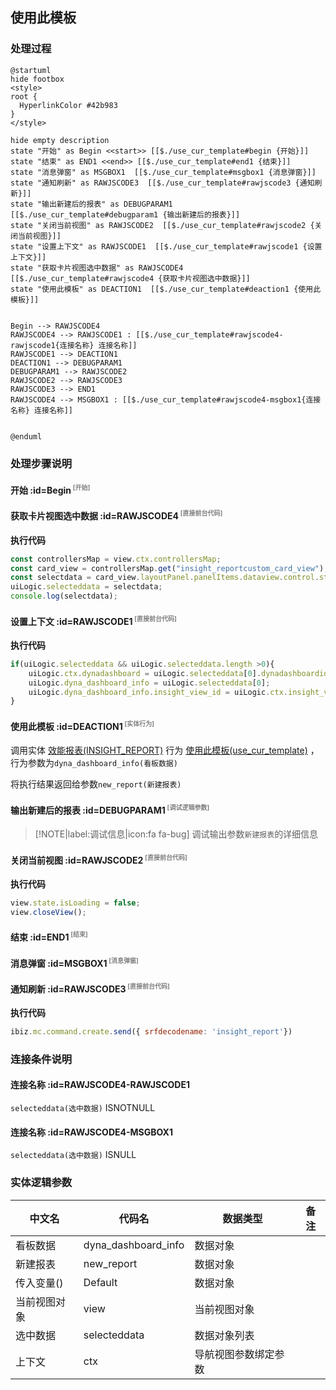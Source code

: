 ## 使用此模板 <!-- {docsify-ignore-all} -->

   

### 处理过程

```plantuml
@startuml
hide footbox
<style>
root {
  HyperlinkColor #42b983
}
</style>

hide empty description
state "开始" as Begin <<start>> [[$./use_cur_template#begin {开始}]]
state "结束" as END1 <<end>> [[$./use_cur_template#end1 {结束}]]
state "消息弹窗" as MSGBOX1  [[$./use_cur_template#msgbox1 {消息弹窗}]]
state "通知刷新" as RAWJSCODE3  [[$./use_cur_template#rawjscode3 {通知刷新}]]
state "输出新建后的报表" as DEBUGPARAM1  [[$./use_cur_template#debugparam1 {输出新建后的报表}]]
state "关闭当前视图" as RAWJSCODE2  [[$./use_cur_template#rawjscode2 {关闭当前视图}]]
state "设置上下文" as RAWJSCODE1  [[$./use_cur_template#rawjscode1 {设置上下文}]]
state "获取卡片视图选中数据" as RAWJSCODE4  [[$./use_cur_template#rawjscode4 {获取卡片视图选中数据}]]
state "使用此模板" as DEACTION1  [[$./use_cur_template#deaction1 {使用此模板}]]


Begin --> RAWJSCODE4
RAWJSCODE4 --> RAWJSCODE1 : [[$./use_cur_template#rawjscode4-rawjscode1{连接名称} 连接名称]]
RAWJSCODE1 --> DEACTION1
DEACTION1 --> DEBUGPARAM1
DEBUGPARAM1 --> RAWJSCODE2
RAWJSCODE2 --> RAWJSCODE3
RAWJSCODE3 --> END1
RAWJSCODE4 --> MSGBOX1 : [[$./use_cur_template#rawjscode4-msgbox1{连接名称} 连接名称]]


@enduml
```


### 处理步骤说明

#### 开始 :id=Begin<sup class="footnote-symbol"> <font color=gray size=1>[开始]</font></sup>




#### 获取卡片视图选中数据 :id=RAWJSCODE4<sup class="footnote-symbol"> <font color=gray size=1>[直接前台代码]</font></sup>



<p class="panel-title"><b>执行代码</b></p>

```javascript
const controllersMap = view.ctx.controllersMap;
const card_view = controllersMap.get("insight_reportcustom_card_view");
const selectdata = card_view.layoutPanel.panelItems.dataview.control.state.selectedData;
uiLogic.selecteddata = selectdata;
console.log(selectdata);

```

#### 设置上下文 :id=RAWJSCODE1<sup class="footnote-symbol"> <font color=gray size=1>[直接前台代码]</font></sup>



<p class="panel-title"><b>执行代码</b></p>

```javascript
if(uiLogic.selecteddata && uiLogic.selecteddata.length >0){
    uiLogic.ctx.dynadashboard = uiLogic.selecteddata[0].dynadashboardid;
    uiLogic.dyna_dashboard_info = uiLogic.selecteddata[0];
    uiLogic.dyna_dashboard_info.insight_view_id = uiLogic.ctx.insight_view_id;
}
```

#### 使用此模板 :id=DEACTION1<sup class="footnote-symbol"> <font color=gray size=1>[实体行为]</font></sup>



调用实体 [效能报表(INSIGHT_REPORT)](module/Insight/insight_report.md) 行为 [使用此模板(use_cur_template)](module/Insight/insight_report#行为) ，行为参数为`dyna_dashboard_info(看板数据)`

将执行结果返回给参数`new_report(新建报表)`

#### 输出新建后的报表 :id=DEBUGPARAM1<sup class="footnote-symbol"> <font color=gray size=1>[调试逻辑参数]</font></sup>



> [!NOTE|label:调试信息|icon:fa fa-bug]
> 调试输出参数`新建报表`的详细信息

#### 关闭当前视图 :id=RAWJSCODE2<sup class="footnote-symbol"> <font color=gray size=1>[直接前台代码]</font></sup>



<p class="panel-title"><b>执行代码</b></p>

```javascript
view.state.isLoading = false;
view.closeView();
```

#### 结束 :id=END1<sup class="footnote-symbol"> <font color=gray size=1>[结束]</font></sup>




#### 消息弹窗 :id=MSGBOX1<sup class="footnote-symbol"> <font color=gray size=1>[消息弹窗]</font></sup>




#### 通知刷新 :id=RAWJSCODE3<sup class="footnote-symbol"> <font color=gray size=1>[直接前台代码]</font></sup>



<p class="panel-title"><b>执行代码</b></p>

```javascript
ibiz.mc.command.create.send({ srfdecodename: 'insight_report'})
```

### 连接条件说明
#### 连接名称 :id=RAWJSCODE4-RAWJSCODE1

```selecteddata(选中数据)``` ISNOTNULL
#### 连接名称 :id=RAWJSCODE4-MSGBOX1

```selecteddata(选中数据)``` ISNULL


### 实体逻辑参数

|    中文名   |    代码名    |  数据类型      |备注 |
| --------| --------| --------  | --------   |
|看板数据|dyna_dashboard_info|数据对象||
|新建报表|new_report|数据对象||
|传入变量(<i class="fa fa-check"/></i>)|Default|数据对象||
|当前视图对象|view|当前视图对象||
|选中数据|selecteddata|数据对象列表||
|上下文|ctx|导航视图参数绑定参数||
